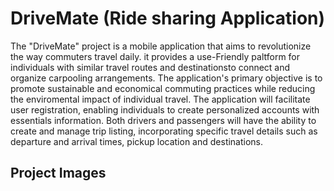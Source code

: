 # DriveMate (Ride sharing Application)
The "DriveMate" project is a mobile application that aims to revolutionize the way commuters travel daily.
it provides a use-Friendly paltform for individuals with similar travel routes and destinationsto connect 
and organize carpooling arrangements. The application's primary objective is to promote sustainable and economical commuting practices while reducing the enviromental impact of individual travel.
The application will facilitate user registration, enabling individuals to create personalized accounts with essentials information. Both drivers and passengers will have the ability to create and manage trip listing, incorporating specific travel details such as departure and arrival times, pickup location and destinations.

## Project Images

